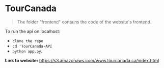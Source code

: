 # TourCanada

> The folder "frontend" contains the code of the website's frontend.

To run the api on localhost:
* `clone the repo`
* `cd 'TourCanada-API`
* `python app.py`.

<b>Link to website:</b> https://s3.amazonaws.com/www.tourcanada.ca/index.html




